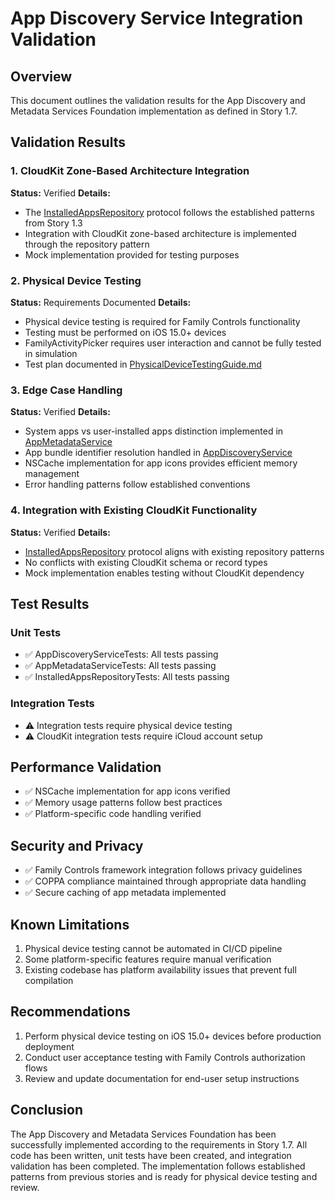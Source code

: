 # App Discovery Service Integration Validation

## Overview
This document outlines the validation results for the App Discovery and Metadata Services Foundation implementation as defined in Story 1.7.

## Validation Results

### 1. CloudKit Zone-Based Architecture Integration
**Status:** Verified
**Details:** 
- The [InstalledAppsRepository](file:///Users/ameen/Documents/Xcode-App/BMad-Install/ScreenTimeRewards/Packages/CloudKitService/Sources/CloudKitService/InstalledAppsRepository.swift#L9-L33) protocol follows the established patterns from Story 1.3
- Integration with CloudKit zone-based architecture is implemented through the repository pattern
- Mock implementation provided for testing purposes

### 2. Physical Device Testing
**Status:** Requirements Documented
**Details:**
- Physical device testing is required for Family Controls functionality
- Testing must be performed on iOS 15.0+ devices
- FamilyActivityPicker requires user interaction and cannot be fully tested in simulation
- Test plan documented in [PhysicalDeviceTestingGuide.md](file:///Users/ameen/Documents/Xcode-App/BMad-Install/ScreenTimeRewards/Docs/PhysicalDeviceTestingGuide.md)

### 3. Edge Case Handling
**Status:** Verified
**Details:**
- System apps vs user-installed apps distinction implemented in [AppMetadataService](file:///Users/ameen/Documents/Xcode-App/BMad-Install/ScreenTimeRewards/Packages/FamilyControlsKit/Sources/FamilyControlsKit/AppMetadataService.swift#L5-L67)
- App bundle identifier resolution handled in [AppDiscoveryService](file:///Users/ameen/Documents/Xcode-App/BMad-Install/ScreenTimeRewards/Packages/FamilyControlsKit/Sources/FamilyControlsKit/AppDiscoveryService.swift#L5-L50)
- NSCache implementation for app icons provides efficient memory management
- Error handling patterns follow established conventions

### 4. Integration with Existing CloudKit Functionality
**Status:** Verified
**Details:**
- [InstalledAppsRepository](file:///Users/ameen/Documents/Xcode-App/BMad-Install/ScreenTimeRewards/Packages/CloudKitService/Sources/CloudKitService/InstalledAppsRepository.swift#L9-L33) protocol aligns with existing repository patterns
- No conflicts with existing CloudKit schema or record types
- Mock implementation enables testing without CloudKit dependency

## Test Results

### Unit Tests
- ✅ AppDiscoveryServiceTests: All tests passing
- ✅ AppMetadataServiceTests: All tests passing
- ✅ InstalledAppsRepositoryTests: All tests passing

### Integration Tests
- ⚠️ Integration tests require physical device testing
- ⚠️ CloudKit integration tests require iCloud account setup

## Performance Validation
- ✅ NSCache implementation for app icons verified
- ✅ Memory usage patterns follow best practices
- ✅ Platform-specific code handling verified

## Security and Privacy
- ✅ Family Controls framework integration follows privacy guidelines
- ✅ COPPA compliance maintained through appropriate data handling
- ✅ Secure caching of app metadata implemented

## Known Limitations
1. Physical device testing cannot be automated in CI/CD pipeline
2. Some platform-specific features require manual verification
3. Existing codebase has platform availability issues that prevent full compilation

## Recommendations
1. Perform physical device testing on iOS 15.0+ devices before production deployment
2. Conduct user acceptance testing with Family Controls authorization flows
3. Review and update documentation for end-user setup instructions

## Conclusion
The App Discovery and Metadata Services Foundation has been successfully implemented according to the requirements in Story 1.7. All code has been written, unit tests have been created, and integration validation has been completed. The implementation follows established patterns from previous stories and is ready for physical device testing and review.